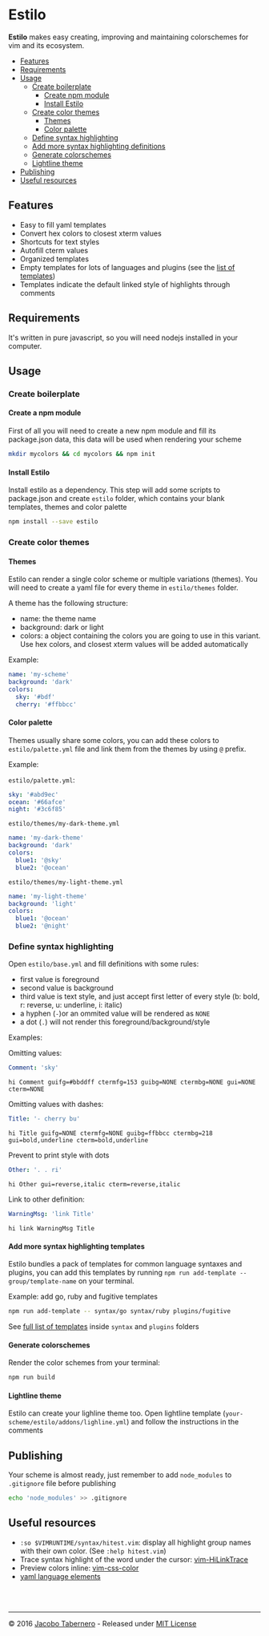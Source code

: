Estilo
======

**Estilo** makes easy creating, improving and maintaining colorschemes for vim and its ecosystem.


- [Features](#features)
- [Requirements](#requirements)
- [Usage](#usage)
  - [Create boilerplate](#create-boilerplate)
    - [Create npm module](#create-npm-module)
    - [Install Estilo](#install-estilo)
  - [Create color themes](#create-color-themes)
    - [Themes](#themes)
    - [Color palette](#color-palette)
  - [Define syntax highlighting](#define-syntax-highlighting)
  - [Add more syntax highlighting definitions](#add-more-syntax-highlighting-definitions)
  - [Generate colorschemes](#generate-colorschemes)
  - [Lightline theme](#lightline-theme)
- [Publishing](#publishing)
- [Useful resources](#useful-resources)


<a name="features"></a>
## Features

- Easy to fill yaml templates
- Convert hex colors to closest xterm values
- Shortcuts for text styles
- Autofill cterm values
- Organized templates
- Empty templates for lots of languages and plugins (see the [list of templates](https://github.com/jacoborus/estilo/tree/master/base))
- Templates indicate the default linked style of highlights through comments

<a name="requirements"></a>
## Requirements

It's written in pure javascript, so you will need nodejs installed in your computer.

<a name="usage"></a>
## Usage

<a name="create-boilerplate"></a>
### Create boilerplate

<a name="create-npm-module"></a>
#### Create a npm module


First of all you will need to create a new npm module and fill its package.json data, this data will be used when rendering your scheme

```sh
mkdir mycolors && cd mycolors && npm init
```

<a name="install-estilo"></a>
#### Install Estilo

Install estilo as a dependency. This step will add some scripts to package.json and create `estilo` folder, which contains your blank templates, themes and color palette

```sh
npm install --save estilo
```

<a name="create-color-themes"></a>
### Create color themes

<a name="themes"></a>
#### Themes

Estilo can render a single color scheme or multiple variations (themes). You will need to create a yaml file for every theme in `estilo/themes` folder. 

A theme has the following structure:

- name: the theme name
- background: dark or light
- colors: a object containing the colors you are going to use in this variant. Use hex colors, and closest xterm values will be added automatically

Example:

```yaml
name: 'my-scheme'
background: 'dark'
colors:
  sky: '#bdf'
  cherry: '#ffbbcc'
```

<a name="color-palette"></a>
#### Color palette

Themes usually share some colors, you can add these colors to `estilo/palette.yml` file and link them from the themes by using `@` prefix.

Example:

`estilo/palette.yml`:

```yaml
sky: '#abd9ec'
ocean: '#66afce'
night: '#3c6f85'
```

`estilo/themes/my-dark-theme.yml`

```yaml
name: 'my-dark-theme'
background: 'dark'
colors:
  blue1: '@sky'
  blue2: '@ocean'
```


`estilo/themes/my-light-theme.yml`

```yaml
name: 'my-light-theme'
background: 'light'
colors:
  blue1: '@ocean'
  blue2: '@night'
```

<a name="define-syntax-highlighting"></a>
### Define syntax highlighting

Open `estilo/base.yml` and fill definitions with some rules:

- first value is foreground
- second value is background
- third value is text style, and just accept first letter of every style (b: bold, r: reverse, u: underline, i: italic)
- a hyphen (`-`)or an ommited value will be rendered as `NONE`
- a dot (`.`) will not render this foreground/background/style

Examples:

Omitting values:

```yaml
Comment: 'sky'
```

```vim
hi Comment guifg=#bbddff ctermfg=153 guibg=NONE ctermbg=NONE gui=NONE cterm=NONE
```

Omitting values with dashes:

```yaml
Title: '- cherry bu'
```

```vim
hi Title guifg=NONE ctermfg=NONE guibg=ffbbcc ctermbg=218 gui=bold,underline cterm=bold,underline
```

Prevent to print style with dots

```yaml
Other: '. . ri'
```

```vim
hi Other gui=reverse,italic cterm=reverse,italic
```

Link to other definition:

```yaml
WarningMsg: 'link Title'
```

```vim
hi link WarningMsg Title
```

<a name="add-more-syntax-highlighting-definitions"></a>
#### Add more syntax highlighting templates

Estilo bundles a pack of templates for common language syntaxes and plugins, you can add this templates by running `npm run add-template -- group/template-name` on your terminal. 

Example: add go, ruby and fugitive templates

```sh
npm run add-template -- syntax/go syntax/ruby plugins/fugitive
```

See [full list of templates](https://github.com/jacoborus/estilo/tree/master/base) inside `syntax` and `plugins` folders


<a name="generate-colorschemes"></a>
#### Generate colorschemes

Render the color schemes from your terminal:

```sh
npm run build
```

<a name="lightline-theme"></a>
#### Lightline theme

Estilo can create your lighline theme too. Open lightline template (`your-scheme/estilo/addons/lighline.yml`) and follow the instructions in the comments


<a name="publishing"></a>
## Publishing

Your scheme is almost ready, just remember to add `node_modules` to `.gitignore` file before publishing

```sh
echo 'node_modules' >> .gitignore
```

<a name="useful-resources"></a>
## Useful resources

- `:so $VIMRUNTIME/syntax/hitest.vim`: display all highlight group names with their own color. (See `:help hitest.vim`)
- Trace syntax highlight of the word under the cursor: [vim-HiLinkTrace](https://github.com/gerw/vim-HiLinkTrace)
- Preview colors inline: [vim-css-color](https://github.com/skammer/vim-css-color)
- [yaml language elements](https://en.wikipedia.org/wiki/YAML#Language_elements<Paste>)

<br><br>

---

© 2016 [Jacobo Tabernero](https://github.com/jacoborus) - Released under [MIT License](https://raw.github.com/jacoborus/estilo/master/LICENSE)
